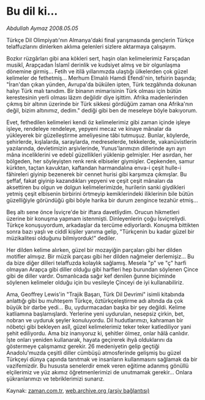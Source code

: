 # Bu dil ki...

*Abdullah Aymaz 2008.05.05*

<tr><td class="metin" colspan="2" style="padding-top: 20px; padding-left: 5px; padding-right: 10px;">Türkçe Dil Olimpiyatı'nın Almanya'daki final yarışmasında gençlerin Türkçe telaffuzlarını dinlerken aklıma gelenleri sizlere aktarmaya çalışayım.</td></tr><tr><td class="metin" colspan="2" style="padding-top: 20px; padding-left: 5px; padding-right: 10px;"><p> Bozkır rüzgârları gibi ana kökleri sert, haşin olan kelimelerimiz Farsçadan musikî, Arapçadan İslamî derinlik ve kudsiyet almış ve bir olgunlaşma dönemine girmiş... Fetih ve itilâ yıllarımızda ulaştığı ülkelerden çok güzel kelimeler de fethetmiş... Merhum Elmalılı Hamdi Efendi'nin, tefsirin başında; "İran'dan çıkan yünden, Avrupa'da bükülen ipten, Türk tezgâhında dokunan halıyı Türk malı tanıdım. Bir binanın mimarisinin Türk olması için bütün kerestesinin yerli olması lâzım değildir diye işittim. Afrika madenlerinden çıkmış bir altının üzerinde bir Türk sikkesi gördüğüm zaman ona Afrika'nın değil, bizim altınımız, dedim." dediği gibi ben de meseleye böyle bakıyorum.
<p> Evet, fethedilen kelimeleri kendi öz kelimelerimiz gibi zaman içinde işleye işleye, rendeleye rendeleye, yepyeni mecaz ve kinaye mânalar da yükleyerek bir güzelleştirme ameliyesine tâbi tutmuşuz. Bunlar, köylerde, şehirlerde, kışlalarda, saraylarda, medreselerde, tekkelerde, vakanüvistlerin yazılarında, devletimizin arşivlerinde, Yunus'larımızın dillerinde ayrı ayrı mâna inceliklerini ve edebî güzellikleri yüklenip gelmişler. Her asırdan, her bölgeden, her söyleyişten renk renk elbiseler giymişler. Cepkenden, samur kürkten, taçtan kavuktan, kaftandan harmandalına enva-i çeşit hulle-i fâhireleri giyinip bezenerek bir cennet hurisi gibi karşımıza çıkmışlar. Bu şeffaf, fakat giyinip kazandıkları yepyeni ve çeşit çeşit mânaları da aksettiren bu olgun ve dolgun kelimelerimizde, hurilerin sanki giydikleri yetmiş çeşit elbisenin birbirini örtmeyip kemiklerindeki iliklerinin bile bütün güzelliğiyle göründüğü gibi böyle harika bir durum zengince tezahür etmiş...
<p> Beş altı sene önce İsviçre'de bir iftara davetliydim. Orucun hikmetleri üzerine bir konuşma yapmam istenmişti. Dinleyenlerin çoğu İsviçreliydi. Türkçe konuşuyordum, arkadaşlar da tercüme ediyorlardı. Konuşma bittikten sonra bazı yaşlı ve ciddî kişiler yanıma gelip, "Türkçenin bu kadar güzel bir müzikalitesi olduğunu bilmiyorduk!" dediler. 
<p> Her dilden kelime alırken, güzel bir mozayiğin parçaları gibi her dilden motifler almışız. Bir müzik parçası gibi her dilden nağmeler derlemişiz... Bu da bize diğer dilleri telaffuzda kolaylık sağlamış. Mesela "p" ve "ç" harfi olmayan Arapça gibi diller olduğu gibi harfleri hep burundan söylenen Çince gibi de diller vardır. Osmanlıcada sağır kef denilen ğunne biçiminde söylenen kelimeler olduğu için bu vesileyle Çinceyi de iyi kullanabiliriz. 
<p> Ama, Geoffrey Lewis'in "Trajik Başarı, Türk Dil Devrimi" isimli kitabında anlattığı gibi bu muhteşem Türkçe, öztürkçeleştirme adı altında da çok büyük bir darbe yedi... Bu, uydurmacadan başka bir şey değildi. Kelime katliamına başlamışlardı. Yerlerine yeni uydurulan, nesepsiz çirkin, bet, nobran ve uyduruk şeyler konuluyordu. Dil hudutlarımızı, kahraman bir nöbetçi gibi bekleyen asîl, güzel kelimelerimiz teker teker katlediliyor yani şehit ediliyordu. Ama biz inanıyoruz ki, şehitler ölmez, onlar hâlâ canlıdır. İşte onları yeniden kullanarak, hayata geçirerek ihyâ olduklarını da göstermeye çalışmamız gerekir. 26 medeniyetin gelip geçtiği Anadolu'muzda çeşitli diller cümbüşü atmosferinde gelişmiş bu güzel Türkçeyi dünya çapında tanıtmak ve insanların kullanmasını sağlamak da bir vazifemizdir. Bu hususta senelerdir emek veren eğitime adanmış gönüllü elçilerimiz ve yüz akımız öğretmenlerimizi de unutmamak gerekir... Onlara şükranlarımızı ve tebriklerimizi sunarız. <br/></p></p></p></p></p></td></tr>

Kaynak: [zaman.com.tr](http://zaman.com.tr/yazar.do?yazino=685249), [web.archive.org (arşiv bağlantısı)](http://web.archive.org/web/20080516095402/http://www.zaman.com.tr:80/yazar.do?yazino=685249)
